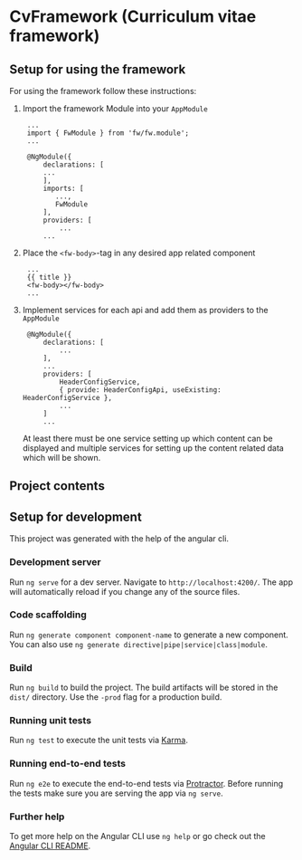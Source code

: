 # CvFramework (Curriculum vitae framework)

## Setup for using the framework

For using the framework follow these instructions:

1) Import the framework Module into your `AppModule`

        ...
        import { FwModule } from 'fw/fw.module';
        ...

        @NgModule({
            declarations: [
            ...
            ],
            imports: [
               ...,
               FwModule
            ],
            providers: [
                ...
            ...


2) Place the `<fw-body>`-tag in any desired app related component
        
        ...
        {{ title }}
        <fw-body></fw-body>
        ...

3) Implement services for each api and add them as providers to the `AppModule`

        @NgModule({
            declarations: [
                ...
            ],
            ...
            providers: [
                HeaderConfigService,
                { provide: HeaderConfigApi, useExisting: HeaderConfigService },
                ...
            ]
            ...

    At least there must be one service setting up which content can be displayed and multiple services for setting up the content related data which will be shown.

## Project contents



## Setup for development 

This project was generated with the help of the angular cli. 

### Development server

Run `ng serve` for a dev server. Navigate to `http://localhost:4200/`. The app will automatically reload if you change any of the source files.

### Code scaffolding

Run `ng generate component component-name` to generate a new component. You can also use `ng generate directive|pipe|service|class|module`.

### Build

Run `ng build` to build the project. The build artifacts will be stored in the `dist/` directory. Use the `-prod` flag for a production build.

### Running unit tests

Run `ng test` to execute the unit tests via [Karma](https://karma-runner.github.io).

### Running end-to-end tests

Run `ng e2e` to execute the end-to-end tests via [Protractor](http://www.protractortest.org/).
Before running the tests make sure you are serving the app via `ng serve`.

### Further help

To get more help on the Angular CLI use `ng help` or go check out the [Angular CLI README](https://github.com/angular/angular-cli/blob/master/README.md).
